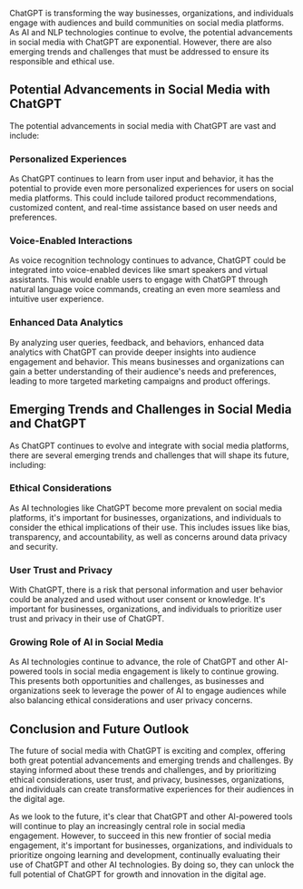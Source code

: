 
ChatGPT is transforming the way businesses, organizations, and individuals engage with audiences and build communities on social media platforms. As AI and NLP technologies continue to evolve, the potential advancements in social media with ChatGPT are exponential. However, there are also emerging trends and challenges that must be addressed to ensure its responsible and ethical use.

Potential Advancements in Social Media with ChatGPT
---------------------------------------------------

The potential advancements in social media with ChatGPT are vast and include:

### Personalized Experiences

As ChatGPT continues to learn from user input and behavior, it has the potential to provide even more personalized experiences for users on social media platforms. This could include tailored product recommendations, customized content, and real-time assistance based on user needs and preferences.

### Voice-Enabled Interactions

As voice recognition technology continues to advance, ChatGPT could be integrated into voice-enabled devices like smart speakers and virtual assistants. This would enable users to engage with ChatGPT through natural language voice commands, creating an even more seamless and intuitive user experience.

### Enhanced Data Analytics

By analyzing user queries, feedback, and behaviors, enhanced data analytics with ChatGPT can provide deeper insights into audience engagement and behavior. This means businesses and organizations can gain a better understanding of their audience's needs and preferences, leading to more targeted marketing campaigns and product offerings.

Emerging Trends and Challenges in Social Media and ChatGPT
----------------------------------------------------------

As ChatGPT continues to evolve and integrate with social media platforms, there are several emerging trends and challenges that will shape its future, including:

### Ethical Considerations

As AI technologies like ChatGPT become more prevalent on social media platforms, it's important for businesses, organizations, and individuals to consider the ethical implications of their use. This includes issues like bias, transparency, and accountability, as well as concerns around data privacy and security.

### User Trust and Privacy

With ChatGPT, there is a risk that personal information and user behavior could be analyzed and used without user consent or knowledge. It's important for businesses, organizations, and individuals to prioritize user trust and privacy in their use of ChatGPT.

### Growing Role of AI in Social Media

As AI technologies continue to advance, the role of ChatGPT and other AI-powered tools in social media engagement is likely to continue growing. This presents both opportunities and challenges, as businesses and organizations seek to leverage the power of AI to engage audiences while also balancing ethical considerations and user privacy concerns.

Conclusion and Future Outlook
-----------------------------

The future of social media with ChatGPT is exciting and complex, offering both great potential advancements and emerging trends and challenges. By staying informed about these trends and challenges, and by prioritizing ethical considerations, user trust, and privacy, businesses, organizations, and individuals can create transformative experiences for their audiences in the digital age.

As we look to the future, it's clear that ChatGPT and other AI-powered tools will continue to play an increasingly central role in social media engagement. However, to succeed in this new frontier of social media engagement, it's important for businesses, organizations, and individuals to prioritize ongoing learning and development, continually evaluating their use of ChatGPT and other AI technologies. By doing so, they can unlock the full potential of ChatGPT for growth and innovation in the digital age.
